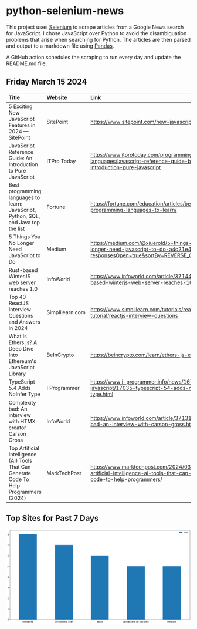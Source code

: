 # python-selenium-news

This project uses [Selenium](https://www.seleniumhq.org/) to scrape articles from a Google News search for JavaScript.
I chose JavaScript over Python to avoid the disambiguation problems that arise when searching for Python.
The articles are then parsed and output to a markdown file using [Pandas](https://pandas.pydata.org/).

A GitHub action schedules the scraping to run every day and update the README.md file.

## Friday March 15 2024


| Title                                                                                    | Website         | Link                                                                                                                           |
|:-----------------------------------------------------------------------------------------|:----------------|:-------------------------------------------------------------------------------------------------------------------------------|
| 5 Exciting New JavaScript Features in 2024 — SitePoint                                   | SitePoint       | https://www.sitepoint.com/new-javascript-ecmascript/                                                                           |
| JavaScript Reference Guide: An Introduction to Pure JavaScript                           | ITPro Today     | https://www.itprotoday.com/programming-languages/javascript-reference-guide-beginners-introduction-pure-javascript             |
| Best programming languages to learn: JavaScript, Python, SQL, and Java top the list      | Fortune         | https://fortune.com/education/articles/best-programming-languages-to-learn/                                                    |
| 5 Things You No Longer Need JavaScript to Do                                             | Medium          | https://medium.com/@xiuerold/5-things-you-no-longer-need-javascript-to-do-a4c21e4332ac?responsesOpen=true&sortBy=REVERSE_CHRON |
| Rust-based WinterJS web server reaches 1.0                                               | InfoWorld       | https://www.infoworld.com/article/3714444/rust-based-winterjs-web-server-reaches-10.html                                       |
| Top 40 ReactJS Interview Questions and Answers in 2024                                   | Simplilearn.com | https://www.simplilearn.com/tutorials/reactjs-tutorial/reactjs-interview-questions                                             |
| What Is Ethers.js? A Deep Dive Into Ethereum's JavaScript Library                        | BeInCrypto      | https://beincrypto.com/learn/ethers-js-explained/                                                                              |
| TypeScript 5.4 Adds NoInfer Type                                                         | I Programmer    | https://www.i-programmer.info/news/167-javascript/17035-typescript-54-adds-noinfer-type.html                                   |
| Complexity bad: An interview with HTMX creator Carson Gross                              | InfoWorld       | https://www.infoworld.com/article/3713164/complexity-bad-an-interview-with-carson-gross.html                                   |
| Top Artificial Intelligence (AI) Tools That Can Generate Code To Help Programmers (2024) | MarkTechPost    | https://www.marktechpost.com/2024/03/14/top-artificial-intelligence-ai-tools-that-can-generate-code-to-help-programmers/       |
## Top Sites for Past 7 Days

![Graph of Top Sites](https://raw.githubusercontent.com/dan-mba/python-selenium-news/main/last-week.png)
